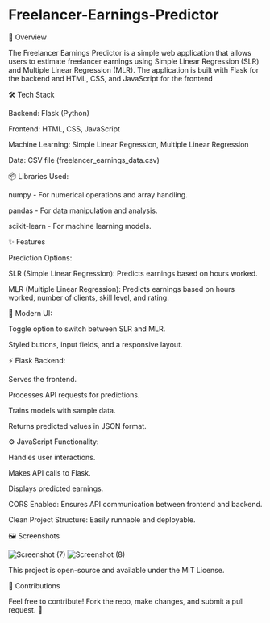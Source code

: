 # Freelancer-Earnings-Predictor

📌 Overview

The Freelancer Earnings Predictor is a simple web application that allows users to estimate freelancer earnings using Simple Linear Regression (SLR) and Multiple Linear Regression (MLR). The application is built with Flask for the backend and HTML, CSS, and JavaScript for the frontend

🛠️ Tech Stack

Backend: Flask (Python)

Frontend: HTML, CSS, JavaScript

Machine Learning: Simple Linear Regression, Multiple Linear Regression

Data: CSV file (freelancer_earnings_data.csv)

📦 Libraries Used:

numpy - For numerical operations and array handling.

pandas - For data manipulation and analysis.

scikit-learn - For machine learning models.


✨ Features

Prediction Options:

SLR (Simple Linear Regression): Predicts earnings based on hours worked.

MLR (Multiple Linear Regression): Predicts earnings based on hours worked, number of clients, skill level, and rating.

🎨 Modern UI:

Toggle option to switch between SLR and MLR.

Styled buttons, input fields, and a responsive layout.

⚡ Flask Backend:

Serves the frontend.

Processes API requests for predictions.

Trains models with sample data.

Returns predicted values in JSON format.

⚙️ JavaScript Functionality:

Handles user interactions.

Makes API calls to Flask.

Displays predicted earnings.

CORS Enabled: Ensures API communication between frontend and backend.

Clean Project Structure: Easily runnable and deployable.

🖼️ Screenshots

![Screenshot (7)](https://github.com/user-attachments/assets/00896e02-e56b-4671-817a-ae99cbfccae9)
![Screenshot (8)](https://github.com/user-attachments/assets/3e0f3d89-3b23-491c-bc9d-c17a0531bf42)


This project is open-source and available under the MIT License.

🤝 Contributions

Feel free to contribute! Fork the repo, make changes, and submit a pull request. 🚀
